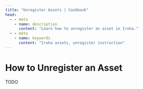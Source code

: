 ```yaml
---
title: "Unregister Assets | Cookbook"
head:
  - - meta
    - name: description
      content: "Learn how to unregister an asset in Iroha."
  - - meta
    - name: keywords
      content: "Iroha assets, unregister instruction"
---
```


# How to Unregister an Asset

TODO